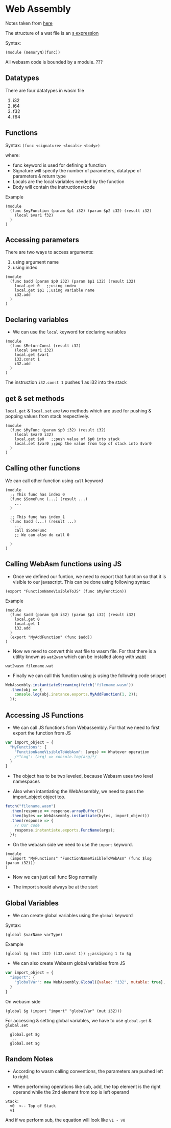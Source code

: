 # Web Assembly

Notes taken from [here](https://developer.mozilla.org/en-US/docs/WebAssembly/Understanding_the_text_format)

The structure of a wat file is an [s expression](https://en.wikipedia.org/wiki/S-expression)

Syntax:
```wasm
(module (memoryN)(func))
```

All webasm code is bounded by a module. ???

## Datatypes

There are four datatypes in wasm file
1. i32
2. i64
3. f32
4. f64


## Functions

Syntax:
  `(func <signature> <locals> <body>)`

where:
* func keyword is used for defining a function
* Signature will specify the number of parameters, datatype of parameters & return type
* Locals are the local variables needed by the function
* Body will contain the instructions/code

Example
```wasm
(module
  (func $myFunction (param $p1 i32) (param $p2 i32) (result i32)
    (local $var1 f32)
  )
)
```

## Accessing parameters

There are two ways to access arguments:
1. using argument name
2. using index

```wasm
(module
  (func $add (param $p0 i32) (param $p1 i32) (result i32)
    local.get 0   ;;using index
    local.get $p1 ;;using variable name
    i32.add
  )
)
```

## Declaring variables

* We can use the `local` keyword for declaring variables

```wasm
(module
  (func $ReturnConst (result i32)
    (local $var1 i32)
    local.get $var1
    i32.const 1
    i32.add
  )
)
```

The instruction `i32.const 1` pushes 1 as i32 into the stack

## get & set methods

`local.get` & `local.set` are two methods which are used for pushing & popping values from stack respectively.

```wasm
(module
  (func $MyFunc (param $p0 i32) (result i32)
    (local $var0 i32)
    local.get $p0   ;;push value of $p0 into stack
    local.set $var0 ;;pop the value from top of stack into $var0
  )
)
```

## Calling other functions

We can call other function using `call` keyword

```wasm
(module
  ;; This func has index 0
  (func $SomeFunc (...) (result ...)
    ...
  )

  ;; This func has index 1
  (func $add (...) (result ...)
    ...
    call $SomeFunc
    ;; We can also do call 0

  )
)
```

## Calling WebAsm functions using JS
* Once we defined our funtion, we need to export that function so that it is visible to our javascript. This can be done using following syntax:

 ```wasm
(export "FunctionNameVisibleToJS" (func $MyFunction))
```
Example
```wasm
(module
  (func $add (param $p0 i32) (param $p1 i32) (result i32)
    local.get 0
    local.get 1
    i32.add
  )
  (export "MyAddFunction" (func $add))
)

```

* Now we need to convert this wat file to wasm file. For that there is a utility known as `wat2wam` which can be installed along with [wabt](https://github.com/WebAssembly/wabt)

`wat2wasm filename.wat`


* Finally we can call this function using js using the following code snippet
```js
WebAssembly.instantiateStreaming(fetch('filename.wasm'))
  .then(obj => {
    console.log(obj.instance.exports.MyAddFunction(1, 2));
  });
```

## Accessing JS Functions

* We can call JS functions from Webassembly. For that we need to first export the function from JS


```js
var import_object = {
  "MyFunctions": {
    "FunctionNameVisibleToWebAsm": (args) => Whatever operation
    /*"Log": (arg) => console.log(arg)*/
  }
}
```
* The object has to be two leveled, because Webasm uses two level namespaces

* Also when intantiating the WebAssembly, we need to pass the import_object object too.

```js
fetch("filename.wasm")
  .then(response => response.arrayBuffer())
  .then(bytes => WebAssembly.instantiate(bytes, import_object))
  .then(response => {
    // Our code
    response.instantiate.exports.FuncName(args);
  });
```


* On the webasm side we need to use the `import` keyword.

```wasm
(module
  (import "MyFunctions" "FunctionNameVisibleToWebAsm" (func $log (param i32)))
)
```
* Now we can just call func $log normally

* The import should always be at the start

## Global Variables

* We can create global variables using the `global` keyword

Syntax:
```wasm
(global $varName varType)
```

Example
```wasm
(global $g (mut i32) (i32.const 1)) ;;assigning 1 to $g
```

* We can also create Webasm global variables from JS

```js
var import_object = {
  "import": {
    "globalVar": new WebAssembly.Global({value: "i32", mutable: true}, 1234)
  }
}
```

On webasm side
```wasm
(global $g (import "import" "globalVar" (mut i32)))
```

For accessing & setting global variables, we have to use `global.get` & `global.set`

```wasm
  global.get $g
  ...
  global.set $g
```



## Random Notes

* According to wasm calling conventions, the parameters are pushed left to right.

* When performing operations like sub, add, the top element is the right operand while the 2nd element from top is left operand
```
Stack:
  v0  <-- Top of Stack
  v1
```

And if we perform sub, the equation will look like
  `v1 - v0`
